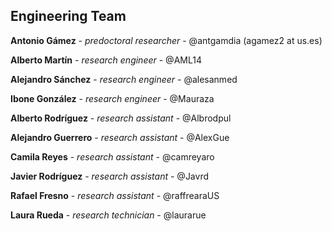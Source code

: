 ## Engineering Team

**Antonio Gámez** - *predoctoral researcher* - @antgamdia (agamez2 at us.es) 

**Alberto Martín** - *research engineer* - @AML14

**Alejandro Sánchez** - *research engineer* - @alesanmed

**Ibone González** - *research engineer* - @Mauraza

**Alberto Rodríguez** - *research assistant* - @Albrodpul

**Alejandro Guerrero** - *research assistant* - @AlexGue

**Camila Reyes** - *research assistant* - @camreyaro

**Javier Rodríguez** - *research assistant* - @Javrd

**Rafael Fresno** - *research assistant* - @raffrearaUS

**Laura Rueda** - *research technician* - @laurarue
